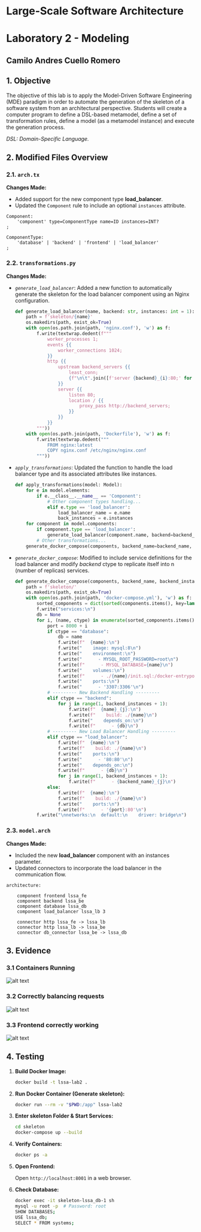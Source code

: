 # Large-Scale Software Architecture
# Laboratory 2 - Modeling

## Camilo Andres Cuello Romero

## 1. Objective

The objective of this lab is to apply the Model-Driven Software Engineering (MDE) paradigm in order to automate the generation of the skeleton of a software system from an architectural perspective. Students will create a computer program to define a DSL-based metamodel, define a set of transformation rules, define a model (as a metamodel instance) and execute the generation process.

*DSL: Domain-Specific Language.*

## 2. Modified Files Overview

### 2.1. `arch.tx`

**Changes Made:**
- Added support for the new component type **load_balancer**.
- Updated the `Component` rule to include an optional `instances` attribute.

```tx
Component:
    'component' type=ComponentType name=ID instances=INT?
;

ComponentType:
    'database' | 'backend' | 'frontend' | 'load_balancer'
;
```

### 2.2. `transformations.py`

**Changes Made:**
- *`generate_load_balancer`*: Added a new function to automatically generate the skeleton for the load balancer component using an Nginx configuration.
	```python
	def generate_load_balancer(name, backend: str, instances: int = 1):
		path = f'skeleton/{name}'
		os.makedirs(path, exist_ok=True)
		with open(os.path.join(path, 'nginx.conf'), 'w') as f:
			f.write(textwrap.dedent(f"""
				worker_processes 1;
				events {{
					worker_connections 1024;
				}}
				http {{
					upstream backend_servers {{
						least_conn;
						{f"\n\t".join([f'server {backend}_{i}:80;' for i in range(1, instances + 1)])}
					}}
					server {{
						listen 80;
						location / {{
							proxy_pass http://backend_servers;
						}}
					}}
				}}
			"""))
		with open(os.path.join(path, 'Dockerfile'), 'w') as f:
			f.write(textwrap.dedent("""
				FROM nginx:latest
				COPY nginx.conf /etc/nginx/nginx.conf
			"""))
	```
- *`apply_transformations`*: Updated the  function to handle the load balancer type and its associated attributes like instances.
	```python
	def apply_transformations(model: Model):
		for e in model.elements:
			if e.__class__.__name__ == 'Component':
				# Other component types handling...
				elif e.type == 'load_balancer':
					load_balancer_name = e.name
					back_instances = e.instances
		for component in model.components:
			if component.type == 'load_balancer':
				generate_load_balancer(component.name, backend=backend_name, instances=back_instances)
			# Other transformations...
		generate_docker_compose(components, backend_name=backend_name, backend_instances=back_instances)
	```
- *`generate_docker_compose`*: Modified to include service definitions for the load balancer and modify _backend_ ctype to replicate itself into n (number of replicas) services.
	```python
	def generate_docker_compose(components, backend_name, backend_instances=1):
		path = f'skeleton/'
		os.makedirs(path, exist_ok=True)
		with open(os.path.join(path, 'docker-compose.yml'), 'w') as f:
			sorted_components = dict(sorted(components.items(), key=lambda item: 0 if item[1] == "database" else 1))
			f.write("services:\n")
			db = None
			for i, (name, ctype) in enumerate(sorted_components.items()):
				port = 8000 + i
				if ctype == "database":
					db = name
					f.write(f"  {name}:\n")
					f.write("    image: mysql:8\n")
					f.write("    environment:\n")
					f.write("      - MYSQL_ROOT_PASSWORD=root\n")
					f.write(f"      - MYSQL_DATABASE={name}\n")
					f.write("    volumes:\n")
					f.write(f"      - ./{name}/init.sql:/docker-entrypoint-initdb.d/init.sql\n")
					f.write("    ports:\n")
					f.write("      - '3307:3306'\n")
				# --------- New Backend Handling ---------
				elif ctype == "backend":
					for j in range(1, backend_instances + 1):
						f.write(f"  {name}_{j}:\n")
						f.write(f"    build: ./{name}\n")
						f.write("    depends_on:\n")
						f.write(f"      - {db}\n")
				# --------- New Load Balancer Handling ---------
				elif ctype == "load_balancer":
					f.write(f"  {name}:\n")
					f.write(f"    build: ./{name}\n")
					f.write("    ports:\n")
					f.write("      - '80:80'\n")
					f.write("    depends_on:\n")
					f.write(f"      - {db}\n")
					for j in range(1, backend_instances + 1):
						f.write(f"      - {backend_name}_{j}\n")
				else:
					f.write(f"  {name}:\n")
					f.write(f"    build: ./{name}\n")
					f.write("    ports:\n")
					f.write(f"      - '{port}:80'\n")
			f.write("\nnetworks:\n  default:\n    driver: bridge\n")
	```

### 2.3. `model.arch`

**Changes Made:**
- Included the new **load_balancer** component with an instances parameter.
- Updated connectors to incorporate the load balancer in the communication flow.

```arch
architecture:

    component frontend lssa_fe
    component backend lssa_be
    component database lssa_db
    component load_balancer lssa_lb 3

    connector http lssa_fe -> lssa_lb
    connector http lssa_lb -> lssa_be
    connector db_connector lssa_be -> lssa_db
```

## 3. Evidence

### 3.1 Containers Running
![alt text](images/image.png)

### 3.2 Correctly balancing requests
![alt text](images/image-1.png)

### 3.3 Frontend correctly working
![alt text](images/image-2.png)

## 4. Testing

1. **Build Docker Image:**

   ```bash
   docker build -t lssa-lab2 .
   ```

2. **Run Docker Container (Generate skeleton):**

   ```bash
   docker run --rm -v "$PWD:/app" lssa-lab2
   ```

3. **Enter skeleton Folder & Start Services:**

   ```bash
   cd skeleton
   docker-compose up --build
   ```

4. **Verify Containers:**

   ```bash
   docker ps -a
   ```

5. **Open Frontend:**

   Open `http://localhost:8001` in a web browser.

6. **Check Database:**

   ```bash
   docker exec -it skeleton-lssa_db-1 sh
   mysql -u root -p  # Password: root
   SHOW DATABASES;
   USE lssa_db;
   SELECT * FROM systems;
   ```